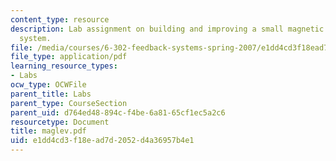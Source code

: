 ```yaml
---
content_type: resource
description: Lab assignment on building and improving a small magnetic levitation
  system.
file: /media/courses/6-302-feedback-systems-spring-2007/e1dd4cd3f18ead7d2052d4a36957b4e1_maglev.pdf
file_type: application/pdf
learning_resource_types:
- Labs
ocw_type: OCWFile
parent_title: Labs
parent_type: CourseSection
parent_uid: d764ed48-894c-f4be-6a81-65cf1ec5a2c6
resourcetype: Document
title: maglev.pdf
uid: e1dd4cd3-f18e-ad7d-2052-d4a36957b4e1
---
```


